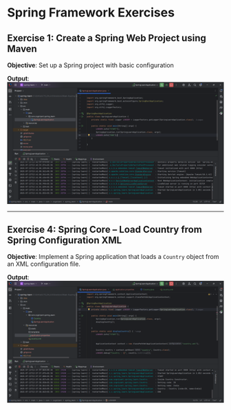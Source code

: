 # Spring Framework Exercises


## Exercise 1: Create a Spring Web Project using Maven 
**Objective**: Set up a Spring project with basic configuration 

**Output**: ![Screenshot](exercise1.png)

---

## Exercise 4: Spring Core – Load Country from Spring Configuration XML 
**Objective**: Implement a Spring application that loads a `Country` object from an XML configuration file.

**Output**: ![Screenshot](exercise4.png)
